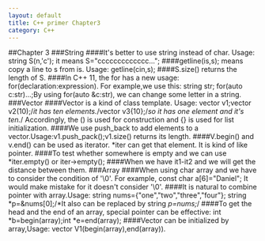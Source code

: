 ```yaml
---
layout: default
title: C++ primer Chapter3
category: C++
---
```

##Chapter 3
###String
####It's better to use string instead of char. Usage: string S(n,'c'); it means S="ccccccccccccc...";
####getline(is,s); means copy a line to s from is. Usage: getline(cin,s);
####S.size() returns the length of S.
####In C++ 11, the for has a new usage: for(declaration:expression). For example,we use this: string str; for(auto c:str)...;By using for(auto &c:str), we can change some letter in a string.
###Vector
####Vector is a kind of class template. Usage: vector<T> v1;vector<T> v2(10);/*it has ten elements.*/vector<T> v3{10};/*so it has one element and it's ten.*/ Accordingly, the () is used for construction and {} is used for list initialization.
####We use push_back to add elements to a vector.Usage:v1.push_pack();v1.size() returns its length.
####V.begin() and v.end() can be used as iterator. *iter can get that element. It is kind of like pointer.
####To test whether somewhere is empty and we can use *iter.empty() or iter->empty();
####When we have it1-it2 and we will get the distance between them.
###Array
####When using char array and we have to consider the condition of '\0'. For example, const char a[6]="Daniel"; It would make mistake for it doesn't consider '\0'.
####It is natural to combine pointer with array.Usage: string nums={"one","two","three","four"}; string *p=&nums[0];/*It also can be replaced by string *p=nums;*/
####To get the head and the end of an array, special pointer can be effective: int *b=begin(array);int *e=end(array);
####Vector can be initialized by array,Usage: vector<int> V1(begin(array),end(array)).
